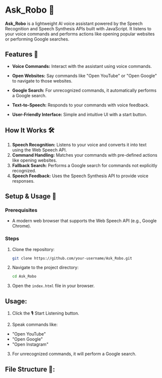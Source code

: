 # Ask_Robo 🤖

**Ask_Robo** is a lightweight AI voice assistant powered by the Speech Recognition and Speech Synthesis APIs built with JavaScript. It listens to your voice commands and performs actions like opening popular websites or performing Google searches.

## Features 🌟

- **Voice Commands:** Interact with the assistant using voice commands.
  
- **Open Websites:** Say commands like "Open YouTube" or "Open Google" to navigate to those websites.
  
- **Google Search:** For unrecognized commands, it automatically performs a Google search.
  
- **Text-to-Speech:** Responds to your commands with voice feedback.
  
- **User-Friendly Interface:** Simple and intuitive UI with a start button.

## How It Works 🛠️

1. **Speech Recognition:** Listens to your voice and converts it into text using the Web Speech API.
2. **Command Handling:** Matches your commands with pre-defined actions like opening websites.
3. **Fallback Search:** Performs a Google search for commands not explicitly recognized.
4. **Speech Feedback:** Uses the Speech Synthesis API to provide voice responses.

## Setup & Usage 🚀

### Prerequisites
- A modern web browser that supports the Web Speech API (e.g., Google Chrome).

### Steps
1. Clone the repository:
   ```bash
   git clone https://github.com/your-username/Ask_Robo.git

2. Navigate to the project directory:
   ```bash
   cd Ask_Robo

3. Open the `index.html` file in your browser.

## Usage:

1. Click the 🎙️ Start Listening button.
   
2. Speak commands like:

- "Open YouTube"
- "Open Google"
- "Open Instagram"

3. For unrecognized commands, it will perform a Google search.

## File Structure 📂:


